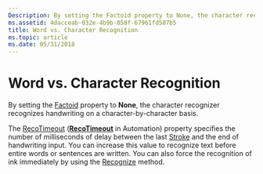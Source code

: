 ```yaml
---
Description: By setting the Factoid property to None, the character recognizer recognizes handwriting on a character-by-character basis.
ms.assetid: 4dacceab-032e-4b9b-858f-67961fd587b5
title: Word vs. Character Recognition
ms.topic: article
ms.date: 05/31/2018
---
```


# Word vs. Character Recognition

By setting the [Factoid](/previous-versions/ms835848(v=msdn.10)) property to **None**, the character recognizer recognizes handwriting on a character-by-character basis.

The [RecoTimeout](/previous-versions/ms835852(v=msdn.10)) ([**RecoTimeout**](/windows/desktop/api/inked/nf-inked-iinkedit-get_recognitiontimeout) in Automation) property specifies the number of milliseconds of delay between the last [Stroke](/previous-versions/ms552692(v=vs.100)) and the end of handwriting input. You can increase this value to recognize text before entire words or sentences are written. You can also force the recognition of ink immediately by using the [Recognize](/previous-versions/ms836275(v=msdn.10)) method.

 

 